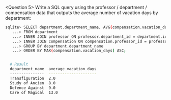 <Question 5>
Write a SQL query using the professor / department / compensation data that outputs the average number of vacation days by department:


```bash
sqlite> SELECT department.department_name, AVG(compensation.vacation_days) AS average_vacation_days
   ...> FROM department
   ...> INNER JOIN professor ON professor.department_id = department.id
   ...> INNER JOIN compensation ON compensation.professor_id = professor.id
   ...> GROUP BY department.department_name
   ...> ORDER BY MAX(compensation.vacation_days) ASC;


  # Result
  department_name  average_vacation_days
  ---------------  ---------------------
  Transfiguration  2.0                  
  Study of Ancien  8.0                  
  Defence Against  9.0                  
  Care of Magical  13.0
```
